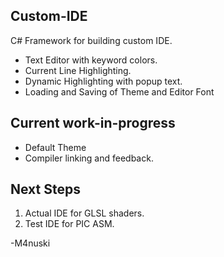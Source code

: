 Custom-IDE
----------
C# Framework for building custom IDE.
* Text Editor with keyword colors.
* Current Line Highlighting.
* Dynamic Highlighting with popup text.
* Loading and Saving of Theme and Editor Font

Current work-in-progress
--------
* Default Theme
* Compiler linking and feedback.

Next Steps
-----------
1. Actual IDE for GLSL shaders.
2. Test IDE for PIC ASM.

-M4nuski
